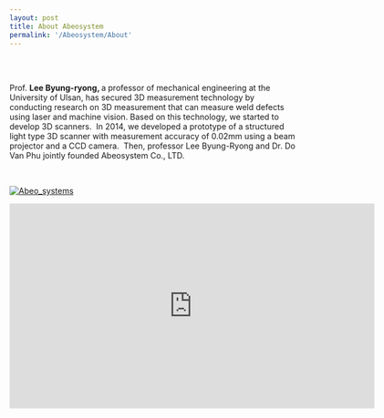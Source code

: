 ```yaml
---
layout: post
title: About Abeosystem
permalink: '/Abeosystem/About'
---
```


<br><br>

Prof. <strong> Lee Byung-ryong, </strong> a professor of mechanical engineering at the University of Ulsan,
has secured 3D measurement technology by conducting research on 3D measurement that
can measure weld defects using laser and machine vision. Based on this technology, we
started to develop 3D scanners.
 In 2014, we developed a prototype of a structured light type 3D scanner with measurement
accuracy of 0.02mm using a beam projector and a CCD camera.  Then, professor Lee
Byung-Ryong and Dr. Do Van Phu jointly founded Abeosystem Co., LTD.



<br>

[![Abeo_systems](http://img.youtube.com/vi/ZdwZITIdNFA/0.jpg)](http://www.youtube.com/watch?v=ZdwZITIdNFA "Abeo_systems")

<iframe id="player" type="text/html" width="640" height="360"
  src="http://www.youtube.com/watch?v=ZdwZITIdNFA?enablejsapi=1&origin=http://example.com"
  frameborder="0"></iframe>


<br><br><br><br><br><br><br><br><br><br><br><br><br>